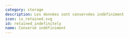 ```yaml
---
category: storage
description: Les données sont conservées indéfiniment
icon: is_retained.svg
id: retained_indefinitely
name: Conservé indéfiniment
---
```

